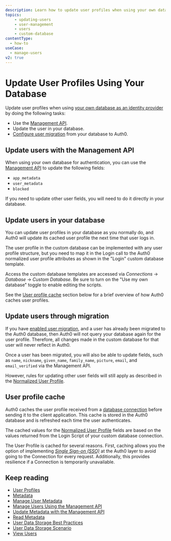 ```yaml
---
description: Learn how to update user profiles when using your own database as an identity provider.
topics:
    - updating-users
    - user-management
    - users
    - custom-database
contentType:
  - how-to
useCase:
  - manage-users
v2: true
---
```


# Update User Profiles Using Your Database

Update user profiles when using [your own database as an identity provider](/connections/database/custom-db) by doing the following tasks:

* Use the [Management API](/api/management/v2#!/Users/patch_users_by_id).
* Update the user in your database.
* [Configure user migration](/users/guides/configure-automatic-migration) from your database to Auth0.

## Update users with the Management API

When using your own database for authentication, you can use the [Management API](/api/management/v2) to update the following fields:

* `app_metadata`
* `user_metadata`
* `blocked`

If you need to update other user fields, you will need to do it directly in your database.

## Update users in your database

You can update user profiles in your database as you normally do, and Auth0 will update its cached user profile the next time that user logs in.

The user profile in the custom database can be implemented with any user profile structure, but you need to map it in the Login call to the Auth0 normalized user profile attributes as shown in the "Login" custom database template. 

Access the custom database templates are accessed via
*Connections* -> *Database* -> *Custom Database*. Be sure to turn on the "Use my own database" toggle to enable editing the scripts.

See the [User profile cache](#user-profile-cache) section below for a brief overview of how Auth0 caches user profiles.

## Update users through migration

If you have [enabled user migration](/connections/database/migrating), and a user has already been migrated to the Auth0 database, then Auth0 will not query your database again for the user profile. Therefore, all changes made in the custom database for that user will never reflect in Auth0.

Once a user has been migrated, you will also be able to update fields, such as `name`, `nickname`, `given_name`, `family_name`, `picture`, `email`, and `email_verified` via the Management API.

However, rules for updating other user fields will still apply as described in the [Normalized User Profile](/users/normalized).

## User profile cache

Auth0 caches the user profile received from a [database connection](/connections/database) before sending it to the client application. This cache is stored in the Auth0 database and is refreshed each time the user authenticates.

The cached values for the [Normalized User Profile](/users/normalized/auth0/normalized-user-profile-schema) fields are based on the values returned from the Login Script of your custom database connection.

The User Profile is cached for several reasons. First, caching allows you the option of implementing <dfn data-key="single-sign-on">[Single Sign-on (SSO)](/sso)</dfn> at the Auth0 layer to avoid going to the Connection for every request. Additionally, this provides resilience if a Connection is temporarily unavailable.

## Keep reading

* [User Profiles](/users/concepts/overview-user-profile)
* [Metadata](/users/concepts/overview-user-metadata)
* [Manage User Metadata](/users/guides/manage-user-metadata)
* [Manage Users Using the Management API](users/guides/manage-users-using-the-management-api)
* [Update Metadata with the Management API](/users/guides/update-metadata-properties-with-management-api)
* [Read Metadata](/users/guides/read-metadata)
* [User Data Storage Best Practices](/best-practices/user-data-storage-best-practices)
* [User Data Storage Scenario](/users/references/user-data-storage-scenario)
* [View Users](/users/guides/view-users)
